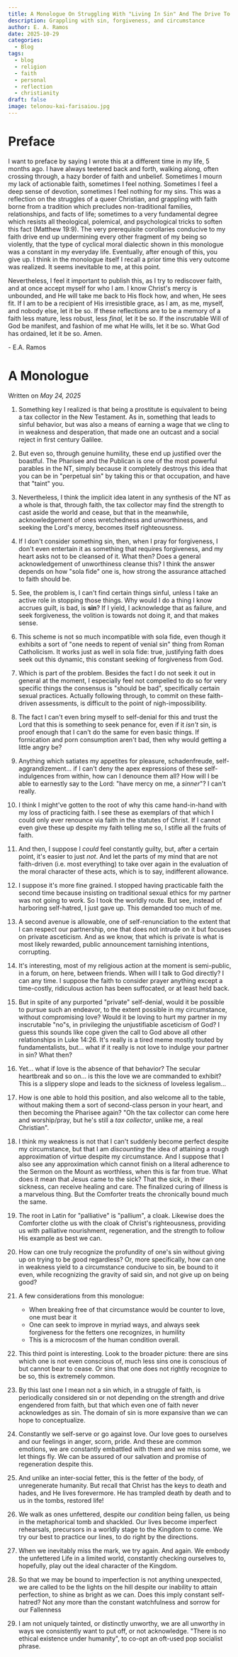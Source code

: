 ```yaml
---
title: A Monologue On Struggling With "Living In Sin" And The Drive To Faith
description: Grappling with sin, forgiveness, and circumstance
author: E. A. Ramos
date: 2025-10-29
categories:
  - Blog
tags:
  - blog
  - religion
  - faith
  - personal
  - reflection
  - christianity
draft: false
image: telonou-kai-farisaiou.jpg
---
```

# Preface

I want to preface by saying I wrote this at a different time in my life, 5 months ago. I have always teetered back and forth, walking along, often crossing through, a hazy border of faith and unbelief. Sometimes I mourn my lack of actionable faith, sometimes I feel nothing. Sometimes I feel a deep sense of devotion, sometimes I feel nothing for my sins. This was a reflection on the struggles of a queer Christian, and grappling with faith borne from a tradition which precludes non-traditional families, relationships, and facts of life; sometimes to a very fundamental degree which resists all theological, polemical, and psychological tricks to soften this fact (Matthew 19:9). The very prerequisite corollaries conducive to my faith drive end up undermining every other fragment of my being so violently, that the type of cyclical moral dialectic shown in this monologue was a constant in my everyday life. Eventually, after enough of this, you give up. I think in the monologue itself I recall a prior time this very outcome was realized. It seems inevitable to me, at this point.

Nevertheless, I feel it important to publish this, as I try to rediscover faith, and at once accept myself for who I am. I know Christ's mercy is unbounded, and He will take me back to His flock how, and when, He sees fit. If I am to be a recipient of His irresistible grace, as I am, as me, myself, and nobody else, let it be so. If these reflections are to be a memory of a faith less mature, less robust, less _final,_ let it be so. If the inscrutable Will of God be manifest, and fashion of me what He wills, let it be so. What God has ordained, let it be so. Amen.

\- E.A. Ramos

# A Monologue
Written on _May 24, 2025_

1. Something key I realized is that being a prostitute is equivalent to being a tax collector in the New Testament. As in, something that leads to sinful behavior, but was also a means of earning a wage that we cling to in weakness and desperation, that made one an outcast and a social reject in first century Galilee.

2. But even so, through genuine humility, these end up justified over the boastful. The Pharisee and the Publican is one of the most powerful parables in the NT, simply because it completely destroys this idea that you can be in "perpetual sin" by taking this or that occupation, and have that "taint" you.

3. Nevertheless, I think the implicit idea latent in any synthesis of the NT as a whole is that, through faith, the tax collector may find the strength to cast aside the world and cease, but that in the meanwhile, acknowledgement of ones wretchedness and unworthiness, and seeking the Lord's mercy, becomes itself righteousness.
   
4. If I don't consider something sin, then, when I pray for forgiveness, I don't even entertain it as something that requires forgiveness, and my heart asks not to be cleansed of it. What then? Does a general acknowledgement of unworthiness cleanse this? I think the answer depends on how "sola fide" one is, how strong the assurance attached to faith should be. 

5. See, the problem is, I can't find certain things sinful, unless I take an active role in stopping those things. Why would I do a thing I know accrues guilt, is bad, is **sin**? If I yield, I acknowledge that as failure, and seek forgiveness, the volition is towards not doing it, and that makes sense.

6. This scheme is not so much incompatible with sola fide, even though it exhibits a sort of "one needs to repent of venial sin" thing from Roman Catholicism. It works just as well in sola fide: true, justifying faith does seek out this dynamic, this constant seeking of forgiveness from God.
   
7. Which is part of the problem. Besides the fact I do not seek it out in general at the moment, I especially feel not compelled to do so for very specific things the consensus is "should be bad", specifically certain sexual practices. Actually following through, to commit on these faith-driven assessments, is difficult to the point of nigh-impossibility.

8. The fact I can't even bring myself to self-denial for this and trust the Lord that this is something to seek penance for, even if it _isn't_ sin, is proof enough that I can't do the same for even basic things. If fornication and porn consumption aren't bad, then why would getting a little angry be?

9. Anything which satiates my appetites for pleasure, schadenfreude, self-aggrandizement... if I can't deny the apex expressions of these self-indulgences from within, how can I denounce them all? How will I be able to earnestly say to the Lord: "have mercy on me, a _sinner_"? I can't really.

10. I think I might've gotten to the root of why this came hand-in-hand with my loss of practicing faith. I see these as exemplars of that which I could only ever renounce via faith in the statutes of Christ. If I cannot even give these up despite my faith telling me so, I stifle all the fruits of faith.

11. And then, I suppose I _could_ feel constantly guilty, but, after a certain point, it's easier to just _not_. And let the parts of my mind that are not faith-driven (i.e. most everything) to take over again in the evaluation of the moral character of these acts, which is to say, indifferent allowance.

12. I suppose it's more fine grained. I stopped having practicable faith the second time because insisting on traditional sexual ethics for my partner was not going to work. So I took the worldly route. But see, instead of harboring self-hatred, I just gave up. This demanded too much of me.

13. A second avenue is allowable, one of self-renunciation to the extent that I can respect our partnership, one that does not intrude on it but focuses on private asceticism. And as we know, that which is private is what is most likely rewarded, public announcement tarnishing intentions, corrupting.

14. It's interesting, most of my religious action at the moment is semi-public, in a forum, on here, between friends. When will I talk to God directly? I can any time. I suppose the faith to consider prayer anything except a time-costly, ridiculous action has been suffocated, or at least held back.

15. But in spite of any purported "private" self-denial, would it be possible to pursue such an endeavor, to the extent possible in my circumstance, without compromising love? Would it be loving to hurt my partner in my inscrutable "no"s, in privileging the unjustifiable asceticism of God? I guess this sounds like cope given the call to God above all other relationships in Luke 14:26. It's really is a tired meme mostly touted by fundamentalists, but... what if it really is not love to indulge your partner in sin? What then?

16. Yet... what if love is the absence of that behavior? The secular heartbreak and so on... is this the love we are commanded to exhibit? This is a slippery slope and leads to the sickness of loveless legalism...

17. How is one able to hold this position, and also welcome all to the table, without making them a sort of second-class person in your heart, and then becoming the Pharisee again? "Oh the tax collector can come here and worship/pray, but he's still a _tax collector_, unlike me, a real Christian".

18. I think my weakness is not that I can't suddenly become perfect despite my circumstance, but that I am _discounting_ the idea of attaining a rough approximation of virtue despite my circumstance. And I suppose that I also see any approximation which cannot finish on a literal adherence to the Sermon on the Mount as worthless, when this is far from true. What does it mean that Jesus came to the sick? That the sick, in their sickness, can receive healing and care. The finalized curing of illness is a marvelous thing. But the Comforter treats the chronically bound much the same.

19. The root in Latin for "palliative" is "pallium", a cloak. Likewise does the Comforter clothe us with the cloak of Christ's righteousness, providing us with palliative nourishment, regeneration, and the strength to follow His example as best we can.

20. How can one truly recognize the profundity of one's sin without giving up on trying to be good regardless? Or, more specifically, how can one in weakness yield to a circumstance conducive to sin, be bound to it even, while recognizing the gravity of said sin, and not give up on being good?

21. A few considerations from this monologue: 
	- When breaking free of that circumstance would be counter to love, one must bear it 
	- One can seek to improve in myriad ways, and always seek forgiveness for the fetters one recognizes, in humility
	- This is a microcosm of the human condition overall.

22. This third point is interesting. Look to the broader picture: there are sins which one is not even conscious of, much less sins one is conscious of but cannot bear to cease. Or sins that one does not rightly recognize to be so, this is extremely common.

23. By this last one I mean not a sin which, in a struggle of faith, is periodically considered sin or not depending on the strength and drive engendered from faith, but that which even one of faith never acknowledges as sin. The domain of sin is more expansive than we can hope to conceptualize.

24. Constantly we self-serve or go against love. Our love goes to ourselves and our feelings in anger, scorn, pride. And these are common emotions, we are constantly embattled with them and we miss some, we let things fly. We can be assured of our salvation and promise of regeneration despite this.

25. And unlike an inter-social fetter, this is the fetter of the body, of unregenerate humanity. But recall that Christ has the keys to death and hades, and He lives forevermore. He has trampled death by death and to us in the tombs, restored life!

26. We walk as ones unfettered, despite our _condition_ being fallen, us being in the metaphorical tomb and shackled. Our lives become imperfect rehearsals, precursors in a worldly stage to the Kingdom to come. We try our best to practice our lines, to do right by the directions.

27. When we inevitably miss the mark, we try again. And again. We embody the unfettered Life in a limited world, constantly checking ourselves to, hopefully, play out the ideal character of the Kingdom.

28. So that we may be bound to imperfection is not anything unexpected, we are called to be the lights on the hill despite our inability to attain perfection, to shine as bright as we can. Does this imply constant self-hatred? Not any more than the constant watchfulness and sorrow for our Fallenness

29. I am not uniquely tainted, or distinctly unworthy, we are all unworthy in ways we consistently want to put off, or not acknowledge. "There is no ethical existence under humanity", to co-opt an oft-used pop socialist phrase.

